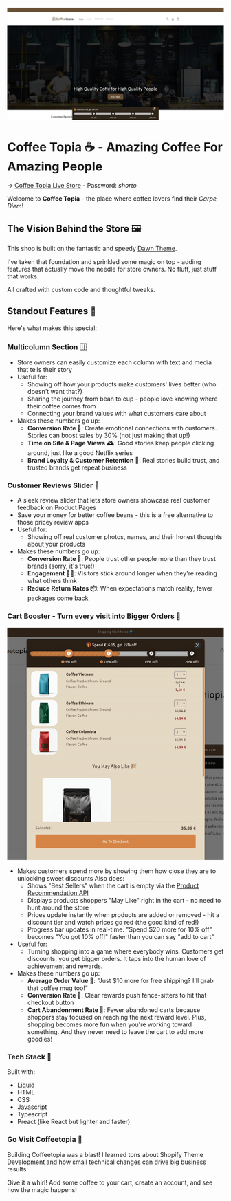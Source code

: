 ![Coffee Topia Screenshot](/public/readme-img.png)

# Coffee Topia ☕️ - Amazing Coffee For Amazing People

→ [Coffee Topia Live Store](https://coffeee-topia.myshopify.com/) - Password: _shorto_

Welcome to **Coffee Topia** - the place where coffee lovers find their _Carpe Diem_!

## The Vision Behind the Store 🖼️

This shop is built on the fantastic and speedy [Dawn Theme](https://github.com/Shopify/dawn).

I've taken that foundation and sprinkled some magic on top - adding features that actually move the needle for store owners. No fluff, just stuff that works.

All crafted with custom code and thoughtful tweaks.

## Standout Features 💫

Here's what makes this special:

### Multicolumn Section ⿲

- Store owners can easily customize each column with text and media that tells their story
- Useful for:
  - Showing off how your products make customers' lives better (who doesn't want that?)
  - Sharing the journey from bean to cup - people love knowing where their coffee comes from
  - Connecting your brand values with what customers care about
- Makes these numbers go up:
  - **Conversion Rate 🎯**: Create emotional connections with customers. Stories can boost sales by 30% (not just making that up!)
  - **Time on Site & Page Views 🕰️**: Good stories keep people clicking around, just like a good Netflix series
  - **Brand Loyalty & Customer Retention 🍻**: Real stories build trust, and trusted brands get repeat business

### Customer Reviews Slider 🔖

- A sleek review slider that lets store owners showcase real customer feedback on Product Pages
- Save your money for better coffee beans - this is a free alternative to those pricey review apps
- Useful for:
    - Showing off real customer photos, names, and their honest thoughts about your products
- Makes these numbers go up:
    - **Conversion Rate 🎯**: People trust other people more than they trust brands (sorry, it's true!)
    - **Engagement 🤳🏼**: Visitors stick around longer when they're reading what others think
    - **Reduce Return Rates 📦**: When expectations match reality, fewer packages come back

### Cart Booster - Turn every visit into Bigger Orders 🛒

![Cart Booster in Action](/public/boost-cart.gif)

- Makes customers spend more by showing them how close they are to unlocking sweet discounts
Also does:
    - Shows "Best Sellers" when the cart is empty via the [Product Recommendation API](https://shopify.dev/docs/api/ajax/reference/product-recommendations)
    - Displays products shoppers "May Like" right in the cart - no need to hunt around the store
    - Prices update instantly when products are added or removed - hit a discount tier and watch prices go red (the good kind of red!)
    - Progress bar updates in real-time. "Spend $20 more for 10% off" becomes "You got 10% off!" faster than you can say "add to cart"
- Useful for:
    - Turning shopping into a game where everybody wins. Customers get discounts, you get bigger orders. It taps into the human love of achievement and rewards.
- Makes these numbers go up:
    - **Average Order Value 🧾**: "Just $10 more for free shipping? I'll grab that coffee mug too!"
    - **Conversion Rate 🎯**: Clear rewards push fence-sitters to hit that checkout button
    - **Cart Abandonment Rate 🛫**: Fewer abandoned carts because shoppers stay focused on reaching the next reward level. Plus, shopping becomes more fun when you're working toward something.
    And they never need to leave the cart to add more goodies!

### Tech Stack 🚀

Built with:

- Liquid
- HTML
- CSS
- Javascript
- Typescript
- Preact (like React but lighter and faster)

### Go Visit Coffeetopia 🏁

Building Coffeetopia was a blast! I learned tons about Shopify Theme Development and how small technical changes can drive big business results.

Give it a whirl! Add some coffee to your cart, create an account, and see how the magic happens!